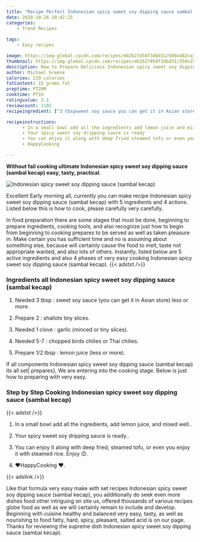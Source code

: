 ```yaml
---
title: "Recipe Perfect Indonesian spicy sweet soy dipping sauce sambal kecap"
date: 2020-10-26 20:42:25
categories:
    - Trend Recipes
    
tags:
    - Easy recipes

image: https://img-global.cpcdn.com/recipes/eb2627458f3dbd31/680x482cq70/indonesian-spicy-sweet-soy-dipping-sauce-sambal-kecap-recipe-main-photo.jpg
thumbnail: https://img-global.cpcdn.com/recipes/eb2627458f3dbd31/350x250cq70/indonesian-spicy-sweet-soy-dipping-sauce-sambal-kecap-recipe-main-photo.jpg
description: How to Prepare Delicious Indonesian spicy sweet soy dipping sauce sambal kecap with 5 ingredients and 4 stages of easy cooking.
author: Michael Greene
calories: 219 calories
fatContent: 15 grams fat
preptime: PT26M
cooktime: PT1H
ratingvalue: 3.1
reviewcount: 1185
recipeingredient: ["3 tbspsweet soy sauce you can get it in Asian store less or more", "2shallots tiny slices", "1 clovegarlic minced or tiny slices", "5-7chopped birds chilies or Thai chilies", "1/2 tbsplemon juice less or more"]

recipeinstructions: 
      - In a small bowl add all the ingredients add lemon juice and mixed well 
      - Your spicy sweet soy dripping sauce is ready 
      - You can enjoy it along with deep fried steamed tofu or even you enjoy it with steamed rice Enjoy  
      - HappyCooking 

---
```




**Without fail cooking ultimate Indonesian spicy sweet soy dipping sauce (sambal kecap) easy, tasty, practical**. 


![Indonesian spicy sweet soy dipping sauce (sambal kecap)](https://img-global.cpcdn.com/recipes/eb2627458f3dbd31/680x482cq70/indonesian-spicy-sweet-soy-dipping-sauce-sambal-kecap-recipe-main-photo.jpg "Indonesian spicy sweet soy dipping sauce (sambal kecap)")




Excellent Early morning all, currently you can make recipe Indonesian spicy sweet soy dipping sauce (sambal kecap) with 5 ingredients and 4 actions. Listed below this is how to cook, please carefully very carefully.

In food preparation there are some stages that must be done, beginning to prepare ingredients, cooking tools, and also recognize just how to begin from beginning to cooking prepares to be served as well as taken pleasure in. Make certain you has sufficient time and no is assuming about something else, because will certainly cause the food to melt, taste not appropriate wanted, and also lots of others. Instantly, listed below are 5 active ingredients and also 4 phases of very easy cooking Indonesian spicy sweet soy dipping sauce (sambal kecap).
{{< adstxt />}}

### Ingredients all Indonesian spicy sweet soy dipping sauce (sambal kecap)


1. Needed 3 tbsp : sweet soy sauce (you can get it in Asian store) less or more.

1. Prepare 2 : shallots tiny slices.

1. Needed 1 clove : garlic (minced or tiny slices).

1. Needed 5-7 : chopped birds chilies or Thai chilies.

1. Prepare 1/2 tbsp : lemon juice (less or more).



If all components Indonesian spicy sweet soy dipping sauce (sambal kecap) its all set| prepares}, We are entering into the cooking stage. Below is just how to preparing with very easy.

### Step by Step Cooking Indonesian spicy sweet soy dipping sauce (sambal kecap)

{{< adstxt />}}


1. In a small bowl add all the ingredients, add lemon juice, and mixed well..



1. Your spicy sweet soy dripping sauce is ready..



1. You can enjoy it along with deep fried, steamed tofu, or even you enjoy it with steamed rice. Enjoy 😊.



1. ❤️HappyCooking ❤️.





{{< adslink />}}

Like that formula very easy make with set recipes Indonesian spicy sweet soy dipping sauce (sambal kecap), you additionally do seek even more dishes food other intriguing on site us, offered thousands of various recipes globe food as well as we will certainly remain to include and develop. Beginning with cuisine healthy and balanced very easy, tasty, as well as nourishing to food fatty, hard, spicy, pleasant, salted acid is on our page. Thanks for reviewing the supreme dish Indonesian spicy sweet soy dipping sauce (sambal kecap).
